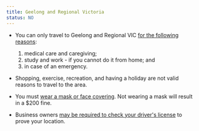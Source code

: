 ```yaml
---
title: Geelong and Regional Victoria
status: NO
---
```


- You can only travel to Geelong and Regional VIC [for the following
  reasons][1]:

  1. medical care and caregiving;
  2. study and work - if you cannot do it from home; and
  3. in case of an emergency.

- Shopping, exercise, recreation, and having a holiday are not valid reasons to
  travel to the area.

- You must [wear a mask or face covering][mask]. Not wearing a mask will result
  in a $200 fine.

- Business owners [may be required to check your driver's license][2] to prove
  your location.

[1]:
  https://www.dhhs.vic.gov.au/stay-home-metropolitan-melbourne-and-mitchell-shire-covid-19#what-restrictions-apply-if-i-live-in-metropolitan-melbourne-and-mitchell-shire-but-travel-outside-of-the-areanbsp
[2]:
  https://www.dhhs.vic.gov.au/restaurants-and-cafes-covid19#im-a-caf-owner-in-regional-victoria-can-i-be-fined-if-i-unintentionally-serve-someone-who-is-from-melbourne
[mask]:
  https://www.vic.gov.au/coronavirus-covid-19-restrictions-victoria#update-on-wearing-face-coverings-and-extending-the-state-of-emergency
